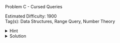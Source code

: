 <summary>Problem C - Cursed Queries</summary>

Estimated Difficulty: 1900  
Tag(s): Data Structures, Range Query, Number Theory

<details>
<summary>Hint</summary>
Hint

</details>

<details>
<summary>Solution</summary>
Solution

<details>
<summary>Code</summary>
Code

</details>
</details>